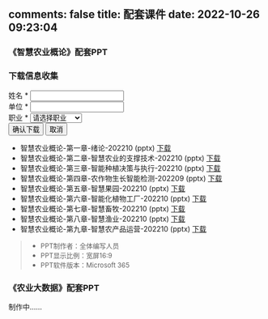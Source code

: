 comments: false
title: 配套课件
date: 2022-10-26 09:23:04
---

### 《智慧农业概论》配套PPT

<script>
    function _zhagTrack(id) {
       window.LA?.track('download', {[id]: new Date().toLocaleString()});
       window._hmt?.push(['_trackEvent', 'download', 'click', id]);
    }

    // 确保 showDownloadModal 函数在页面中可用
    function showDownloadModal(fileName, downloadUrl, trackId) {
        // 检查全局函数是否已定义（来自主题模板）
        if (typeof window.showDownloadModalFromTheme === 'function') {
            window.showDownloadModalFromTheme(fileName, downloadUrl, trackId);
        } else {
            // 如果主题函数还没加载，等待一下再调用
            setTimeout(() => {
                if (typeof window.showDownloadModalFromTheme === 'function') {
                    window.showDownloadModalFromTheme(fileName, downloadUrl, trackId);
                } else {
                    console.error('下载功能未加载完成，请刷新页面重试');
                    alert('下载功能未加载完成，请刷新页面重试');
                }
            }, 500);
        }
    }
</script>

<!-- 模态框 -->
<div id="modalOverlay" class="download-modal-overlay"></div>
<div id="downloadModal" class="download-modal">
    <h3>下载信息收集</h3>
    <form id="downloadForm">
        <div class="download-form-group">
            <label for="userName">姓名 *</label>
            <input type="text" id="userName" name="userName" required>
        </div>
        <div class="download-form-group">
            <label for="userOrganization">单位 *</label>
            <input type="text" id="userOrganization" name="userOrganization" required>
        </div>
        <div class="download-form-group">
            <label for="userProfession">职业 *</label>
            <select id="userProfession" name="userProfession" required>
                <option value="">请选择职业</option>
                <option value="学生">学生</option>
                <option value="教师">教师</option>
                <option value="研究人员">研究人员</option>
                <option value="农业从业者">农业从业者</option>
                <option value="企业员工">企业员工</option>
                <option value="政府工作人员">政府工作人员</option>
                <option value="其他">其他</option>
            </select>
        </div>
        <div class="download-modal-buttons">
            <button type="button" class="download-btn download-btn-primary" onclick="handleDownload()">确认下载</button>
            <button type="button" class="download-btn download-btn-secondary" onclick="closeModal()">取消</button>
        </div>
    </form>
</div>

- 智慧农业概论-第一章-绪论-202210 (pptx)   <a onclick="showDownloadModal('智慧农业概论-第一章-绪论-202210.pptx', 'https://wp-img.daozhao.com/zhag/%E6%99%BA%E6%85%A7%E5%86%9C%E4%B8%9A%E6%A6%82%E8%AE%BA-%E7%AC%AC%E4%B8%80%E7%AB%A0-%E7%BB%AA%E8%AE%BA-202210.pptx', 'chapter01')" href="javascript:void(0)">下载</a>
- 智慧农业概论-第二章-智慧农业的支撑技术-202210 (pptx)   <a onclick="showDownloadModal('智慧农业概论-第二章-智慧农业的支撑技术-202210.pptx', 'https://wp-img.daozhao.com/zhag/%E6%99%BA%E6%85%A7%E5%86%9C%E4%B8%9A%E6%A6%82%E8%AE%BA-%E7%AC%AC%E4%BA%8C%E7%AB%A0-%E6%99%BA%E6%85%A7%E5%86%9C%E4%B8%9A%E7%9A%84%E6%94%AF%E6%92%91%E6%8A%80%E6%9C%AF-202210.pptx', 'chapter02')" href="javascript:void(0)">下载</a>
- 智慧农业概论-第三章-智能种植决策与执行-202210 (pptx)   <a onclick="showDownloadModal('智慧农业概论-第三章-智能种植决策与执行-202210.pptx', 'https://wp-img.daozhao.com/zhag/%E6%99%BA%E6%85%A7%E5%86%9C%E4%B8%9A%E6%A6%82%E8%AE%BA-%E7%AC%AC%E4%B8%89%E7%AB%A0-%E6%99%BA%E8%83%BD%E7%A7%8D%E6%A4%8D%E5%86%B3%E7%AD%96%E4%B8%8E%E6%89%A7%E8%A1%8C-202210.pptx', 'chapter03')" href="javascript:void(0)">下载</a>
- 智慧农业概论-第四章-农作物生长智能检测-202209 (pptx)   <a onclick="showDownloadModal('智慧农业概论-第四章-农作物生长智能检测-202209.pptx', 'https://wp-img.daozhao.com/zhag/%E6%99%BA%E6%85%A7%E5%86%9C%E4%B8%9A%E6%A6%82%E8%AE%BA-%E7%AC%AC%E5%9B%9B%E7%AB%A0-%E5%86%9C%E4%BD%9C%E7%89%A9%E7%94%9F%E9%95%BF%E6%99%BA%E8%83%BD%E6%A3%80%E6%B5%8B-202209.pptx', 'chapter04')" href="javascript:void(0)">下载</a>
- 智慧农业概论-第五章-智慧果园-202210 (pptx)   <a onclick="showDownloadModal('智慧农业概论-第五章-智慧果园-202210.pptx', 'https://wp-img.daozhao.com/zhag/%E6%99%BA%E6%85%A7%E5%86%9C%E4%B8%9A%E6%A6%82%E8%AE%BA-%E7%AC%AC%E4%BA%94%E7%AB%A0-%E6%99%BA%E6%85%A7%E6%9E%9C%E5%9B%AD-202210.pptx', 'chapter05')" href="javascript:void(0)">下载</a>
- 智慧农业概论-第六章-智能化植物工厂-202210 (pptx)   <a onclick="showDownloadModal('智慧农业概论-第六章-智能化植物工厂-202210.pptx', 'https://wp-img.daozhao.com/zhag/%E6%99%BA%E6%85%A7%E5%86%9C%E4%B8%9A%E6%A6%82%E8%AE%BA-%E7%AC%AC%E5%85%AD%E7%AB%A0-%E6%99%BA%E8%83%BD%E5%8C%96%E6%A4%8D%E7%89%A9%E5%B7%A5%E5%8E%82-202210.pptx', 'chapter06')" href="javascript:void(0)">下载</a>
- 智慧农业概论-第七章-智慧畜牧-202210 (pptx)   <a onclick="showDownloadModal('智慧农业概论-第七章-智慧畜牧-202210.pptx', 'https://wp-img.daozhao.com/zhag/%E6%99%BA%E6%85%A7%E5%86%9C%E4%B8%9A%E6%A6%82%E8%AE%BA-%E7%AC%AC%E4%B8%83%E7%AB%A0-%E6%99%BA%E6%85%A7%E7%95%9C%E7%89%A7-202210.pptx', 'chapter07')" href="javascript:void(0)">下载</a>
- 智慧农业概论-第八章-智慧渔业-202210 (pptx)   <a onclick="showDownloadModal('智慧农业概论-第八章-智慧渔业-202210.pptx', 'https://wp-img.daozhao.com/zhag/%E6%99%BA%E6%85%A7%E5%86%9C%E4%B8%9A%E6%A6%82%E8%AE%BA-%E7%AC%AC%E5%85%AB%E7%AB%A0-%E6%99%BA%E6%85%A7%E6%B8%94%E4%B8%9A-202210.pptx', 'chapter08')" href="javascript:void(0)">下载</a>
- 智慧农业概论-第九章-智慧农产品运营-202210 (pptx)   <a onclick="showDownloadModal('智慧农业概论-第九章-智慧农产品运营-202210.pptx', 'https://wp-img.daozhao.com/zhag/%E6%99%BA%E6%85%A7%E5%86%9C%E4%B8%9A%E6%A6%82%E8%AE%BA-%E7%AC%AC%E4%B9%9D%E7%AB%A0-%E6%99%BA%E6%85%A7%E5%86%9C%E4%BA%A7%E5%93%81%E8%BF%90%E8%90%A5-202210.pptx', 'chapter09')" href="javascript:void(0)">下载</a>

> - <span style="font-size: small; "> PPT制作者：全体编写人员</span>
> - <span style="font-size: small; "> PPT显示比例：宽屏16:9</span>
> - <span style="font-size: small; "> PPT软件版本：Microsoft 365</span>

### 《农业大数据》配套PPT
制作中……